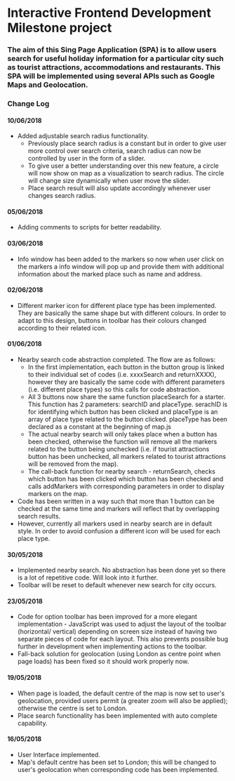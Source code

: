 # Interactive Frontend Development Milestone project

### The aim of this Sing Page Application (SPA) is to allow users search for useful holiday information for a particular city such as tourist attractions, accommodations and restaurants. This SPA will be implemented using several APIs such as Google Maps and Geolocation.

### Change Log
#### 10/06/2018
- Added adjustable search radius functionality.
  - Previously place search radius is a constant but in order to give user more control over search criteria, search radius can now be controlled by user in the form of a slider.
  - To give user a better understanding over this new feature, a circle will now show on map as a visualization to search radius. The circle will change size dynamically when user move the slider.
  - Place search result will also update accordingly whenever user changes search radius.

#### 05/06/2018
- Adding comments to scripts for better readability.

#### 03/06/2018
- Info window has been added to the markers so now when user click on the markers a info window will pop up and provide them with additional information about the marked place such as name and address.

#### 02/06/2018
- Different marker icon for different place type has been implemented. They are basically the same shape but with different colours. In order to adapt to this design, buttons in toolbar has their colours changed according to their related icon.

#### 01/06/2018
- Nearby search code abstraction completed. The flow are as follows:
  - In the first implementation, each button in the button group is linked to their individual set of codes (i.e. xxxxSearch and returnXXXX), however they are basically the same code with different parameters (i.e. different place types) so this calls for code abstraction.
  - All 3 buttons now share the same function placeSearch for a starter. This function has 2 parameters: searchID and placeType. serachID is for identifying which button has been clicked and placeType is an array of place type related to the button clicked. placeType has been declared as a constant at the beginning of map.js
  - The actual nearby search will only takes place when a button has been checked, otherwise the function will remove all the markers related to the button being unchecked (i.e. if tourist attractions button has been unchecked, all markers related to tourist attractions will be removed from the map).
  - The call-back function for nearby search - returnSearch, checks which button has been clicked which button has been checked and calls addMarkers with corresponding parameters in order to display markers on the map.
- Code has been written in a way such that more than 1 button can be checked at the same time and markers will reflect that by overlapping search results.
- However, currently all markers used in nearby search are in default style. In order to avoid confusion a different icon will be used for each place type.

#### 30/05/2018
- Implemented nearby search. No abstraction has been done yet so there is a lot of repetitive code. Will look into it further.
- Toolbar will be reset to default whenever new search for city occurs.

#### 23/05/2018
- Code for option toolbar has been improved for a more elegant implementation - JavaScript was used to adjust the layout of the toolbar (horizontal/ vertical) depending on screen size instead of having two separate pieces of code for each layout. This also prevents possible bug further in development when implementing actions to the toolbar.
- Fall-back solution for geolocation (using London as centre point when page loads) has been fixed so it should work properly now.

#### 19/05/2018
- When page is loaded, the default centre of the map is now set to user's geolocation, provided users permit (a greater zoom will also be applied); otherwise the centre is set to London.
- Place search functionality has been implemented with auto complete capability.


#### 16/05/2018
- User Interface implemented.
- Map's default centre has been set to London; this will be changed to user's geolocation when corresponding code has been implemented.
